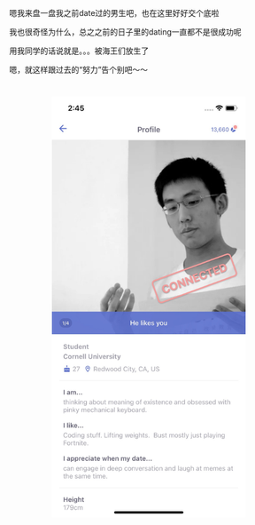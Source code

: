 
嗯我来盘一盘我之前date过的男生吧，也在这里好好交个底啦

我也很奇怪为什么，总之之前的日子里的dating一直都不是很成功呢

用我同学的话说就是。。。被海王们放生了

嗯，就这样跟过去的“努力”告个别吧～～


# 


<p align="center">
  <img src="https://github.com/nekohanatoramen/stories/blob/main/photos/IMG_3415.jpeg" width="350" title="hover text">
</p>

